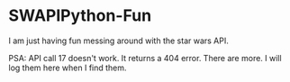 # SWAPIPython-Fun

I am just having fun messing around with the star wars API.

PSA: API call 17 doesn't work. It returns a 404 error. There are more. I will log them here when I find them.
